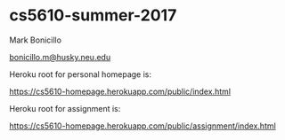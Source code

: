 # cs5610-summer-2017

Mark Bonicillo

bonicillo.m@husky.neu.edu

Heroku root for personal homepage is:

https://cs5610-homepage.herokuapp.com/public/index.html

Heroku root for assignment is:

https://cs5610-homepage.herokuapp.com/public/assignment/index.html